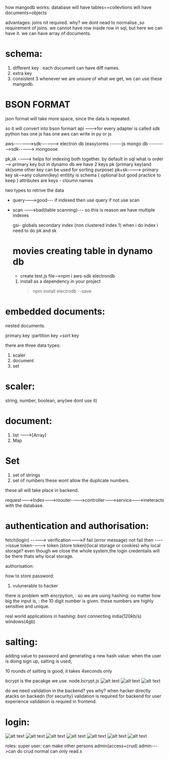 how mangodb works:
database will have
tables==collevtions will have
documents=objects

advantages:
joins nit required.
why?
we dont nead to normalise.,so requirement of joins.
we cannot have row inside row in sql, but here we can have it.
we can have array of documents.

# schema:

1. different key
   . each document can have diff names.
2. extra key
3. consistent
   3 whenever we are unsure of what we get, we can use these mangodb.

# BSON FORMAT

json format will take more space, since the data is repeated.

so it will convert into bson formart
api --->for every adapter is called sdk
python has one js has one
aws can write in py or js

aws------->sdk------> electron db (easy)orms
------js
mongo db --------->sdk-----> mongoose

pk,sk ----> helps for indexing both together.
by default in sql what is order --> primary key
but in dynamo db we have 2 keys pk (primary key)and sk(some other key can be used for sorting purpose)
pk+sk----> primary key
sk-->any column(key)
entitity is schema ( optional but good practice to keep )
attributes are keys - cloumn names

two types to retrive the data

- query--->good--- if indexed then use query if not use scan
- scan --->bad(table scanning)---
  so this is reason we have multiple indexes

  gsi- globals secondary index (non clustered index 1)
  when i do index i need to do pk and sk

  # movies creating table in dynamo db

  - create test.js file-->npm i aws-sdk electrondb

  1. install as a dependency in your project
     > npm install electrodb --save

# embedded documents:

nested documents.

primary key :partition key +sort key

there are three data types:

1. scaler
2. document
3. set

# scaler:

string,
number,
boolean,
any(we dont use it)

# document:

1. list --->[Array]
2. Map

# Set

1. set of strings
2. set of numbers
   these wont allow the duplicate numbers.

these all will take place in backend.

request--->Index--->roouter---->controller--->service--->ineteracts with the database.

# authentication and authorisation:

fetch(login)
----->
verification--->if fail
(error message)
not fail then
---->issue token---->
token (store token)(local storage or cookies)
why local storage?
even though we close the whole system,the login credentails will be there thats why local storage.

authorisation:

how to store password:

1. vulunerable to hacker

there is problem with encrpytion, :
so we are using hashing:
no matter how big the input is, :
the 10 digit number is given.
these numbers are highly sensitive and unique.

real world applications in hashing:
bsnl connecting india(120kb/s)  
windows(4gb)

# salting:

adding value to password and generating a new hash value:
when the user is doing sign up, salting is used,

10 rounds of salting is good, it takes 4seconds only

bcrypt is the pacakge we use.
node.bcrypt.js
![alt text](image-21.png)
![alt text](image-22.png)
![alt text](image-23.png)

do we need validation in the backend?
yes
why?
when hacker directly atacks on backedn
(for security) validation is required for backend
for user experience validation is requied in frontend.

# login:

![alt text](image-24.png)
![alt text](image-25.png)
![alt text](image-26.png)
![alt text](image-27.png)
![alt text](image-28.png)
![alt text](image-29.png)
![alt text](image-30.png)

roles:
super user: can make other persons admin(access+crud)
admin--->can do crud
normal can only read.s

